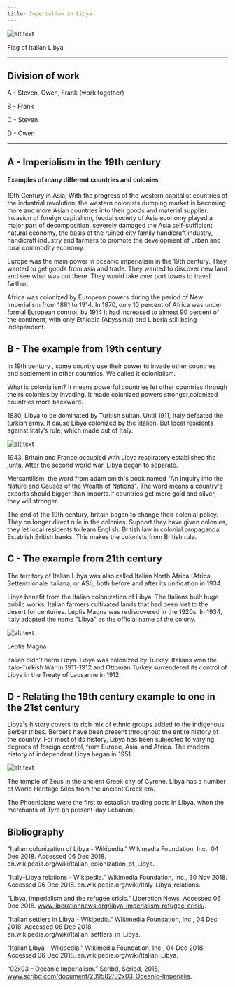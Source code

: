 ```yaml
---
title: Imperialism in Libya
---
```


![alt text](https://upload.wikimedia.org/wikipedia/commons/thumb/7/78/Flag_of_Italy_%281861%E2%80%931946%29.svg/1024px-Flag_of_Italy_%281861%E2%80%931946%29.svg.png)

Flag of Italian Libya

---

## Division of work

A - Steven, Owen, Frank (work together)

B - Frank

C - Steven

D - Owen

---

## A - Imperialism in the 19th century

#### Examples of many different countries and colonies

19th Century in Asia, With the progress of the western capitalist countries of the industrial revolution, the western colonists dumping market is becoming more and more Asian countries into their goods and material supplier. Invasion of foreign capitalism, feudal society of Asia economy played a major part of decomposition, severely damaged the Asia self-sufficient natural economy, the basis of the ruined city family handicraft industry, handicraft industry and farmers to promote the development of urban and rural commodity economy. 

Europe was the main power in oceanic imperialism  in the 19th century. They wanted to get goods from asia and trade. They wanted to discover new land and see what was out there. They would take over port towns to travel farther. 

Africa was colonized by European powers during the period of New Imperialism from 1881 to 1914. In 1870, only 10 percent of Africa was under formal European control; by 1914 it had increased to almost 90 percent of the continent, with only Ethiopia (Abyssinia) and Liberia still being independent. 

## B - The example from 19th century

In 19th century , some country use their power to invade other countries and settlement in other countries. We called it colonialism.

What is colonialism? It means powerful countries let other countries through theirs colonies by invading. It made colonized powers stronger,colonized countries more backward.

1830, Libya to be dominated by Turkish sultan. Until 1911, Italy defeated the turkish army. It cause Libya colonized by the litalion. But local residents against litaly’s rule, which made out of Italy.

![alt text](https://inpursuitofhappiness.files.wordpress.com/2011/08/colonialism.jpg)

1943, Britain and France occupied with Libya respiratory established the junta. After the second world war, Libya began to separate.

Mercantilism, the word from adam smith's book named "An Inquiry into the Nature and Causes of the Wealth of Nations". The word means a country's exports should bigger than imports.If countries get more gold and silver, they will stronger.

The end of the 19th century, britain began to change their colonial policy. They on longer direct rule in the colonies. Support they have given colonies, they let local residents to learn English. British law in colonial propaganda. Establish British banks. This makes the colonists from British rule.

## C - The example from 21th century

The territory of Italian Libya was also called Italian North Africa (Africa Settentrionale Italiana, or ASI), both before and after its unification in 1934.

Libya benefit from the Italian colonization of Libya. The Italians built huge public works. Italian farmers cultivated lands that had been lost to the desert for centuries. Leptis Magna was rediscovered in the 1920s. In 1934, Italy adopted the name "Libya" as the official name of the colony. 

![alt text](https://img.ev.mu/images/attractions/2059/960x640/453506.jpg)

Leptis Magna

Italian didn’t harm Libya. Libya was colonized by Turkey. Italians won the Italo-Turkish War in 1911-1912 and Ottoman Turkey surrendered its control of Libya in the Treaty of Lausanne in 1912. 

## D - Relating the 19th century example to one in the 21st century

Libya's history covers its rich mix of ethnic groups added to the indigenous Berber tribes. Berbers have been present throughout the entire history of the country. For most of its history, Libya has been subjected to varying degrees of foreign control, from Europe, Asia, and Africa. The modern history of independent Libya began in 1951. 

![alt text](https://upload.wikimedia.org/wikipedia/commons/thumb/8/82/Temple_of_Zeus_-_Cyrene.jpg/800px-Temple_of_Zeus_-_Cyrene.jpg)

The temple of Zeus in the ancient Greek city of Cyrene. Libya has a number of World Heritage Sites from the ancient Greek era.

The Phoenicians were the first to establish trading posts in Libya, when the merchants of Tyre (in present-day Lebanon).

## Bibliography

"Italian colonization of Libya - Wikipedia." Wikimedia Foundation, Inc., 04 Dec 2018. Accessed 06 Dec 2018. en.wikipedia.org/wiki/Italian_colonization_of_Libya.

"Italy–Libya relations - Wikipedia." Wikimedia Foundation, Inc., 30 Nov 2018. Accessed 06 Dec 2018. en.wikipedia.org/wiki/Italy-Libya_relations.

"Libya, imperialism and the refugee crisis." Liberation News. Accessed 06 Dec 2018. www.liberationnews.org/libya-imperialism-refugee-crisis/.

"Italian settlers in Libya - Wikipedia." Wikimedia Foundation, Inc., 04 Dec 2018. Accessed 06 Dec 2018. en.wikipedia.org/wiki/Italian_settlers_in_Libya.

"Italian Libya - Wikipedia." Wikimedia Foundation, Inc., 04 Dec 2018. Accessed 06 Dec 2018. en.wikipedia.org/wiki/Italian_Libya.

“02x03 – Oceanic Imperialism.” Scribd, Scribd, 2015, www.scribd.com/document/239582/02x03-Oceanic-Imperialis.
